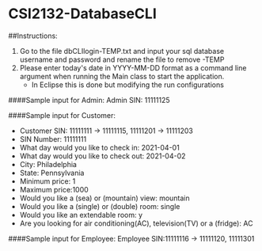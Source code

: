 # CSI2132-DatabaseCLI
##Instructions:
1. Go to the file dbCLIlogin-TEMP.txt and input your sql database username and password and rename the file to remove -TEMP
2. Please enter today's date in YYYY-MM-DD format as a command line argument when running the Main class to start the application.
      - In Eclipse this is done but modifying the run configurations

####Sample input for Admin:
Admin SIN: 11111125


####Sample input for Customer:
- Customer SIN: 11111111 -> 11111115, 11111201 -> 11111203
- SIN Number: 11111111
- What day would you like to check in: 2021-04-01
- What day would you like to check out: 2021-04-02
- City: Philadelphia 
- State: Pennsylvania
- Minimum price: 1 
- Maximum price:1000
- Would you like a (sea) or (mountain) view: mountain
- Would you like a (single) or (double) room: single
- Would you like an extendable room: y
- Are you looking for air conditioning(AC), television(TV) or a (fridge): AC

####Sample input for Employee:
Employee SIN:11111116 -> 11111120, 11111301
